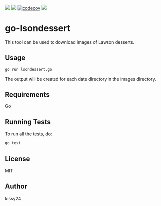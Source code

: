 ![](https://img.shields.io/github/go-mod/go-version/kissy24/go-lsondessert)
![](https://img.shields.io/github/workflow/status/kissy24/go-lsondessert/test)
[![codecov](https://codecov.io/gh/kissy24/go-lsondessert/branch/main/graph/badge.svg?token=NOAO68A214)](https://codecov.io/gh/kissy24/go-lsondessert)
![](https://img.shields.io/github/license/kissy24/go-lsondessert)

# go-lsondessert

This tool can be used to download images of Lawson desserts.

## Usage

```sh
go run lsondessert.go
```

The output will be created for each date directory in the images directory.

## Requirements

Go

## Running Tests

To run all the tests, do:

```sh
go test
```

## License

MIT

## Author

kissy24

